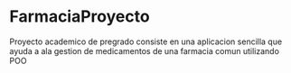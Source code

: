 # FarmaciaProyecto
Proyecto academico de pregrado consiste en una aplicacion sencilla que ayuda a ala gestion de medicamentos de  una farmacia comun utilizando POO 
